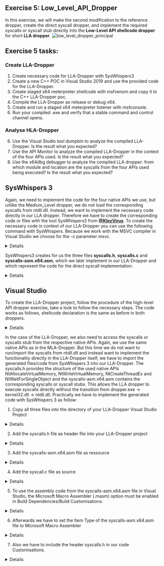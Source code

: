 ## Exercise 5: Low_Level_API_Dropper
In this exercise, we will make the second modification to the reference dropper, create the direct syscall dropper, and implement the required syscalls or syscall stub directly into the **Low-Level API shellcode dropper** for short **LLA dropper**. 
![low_level_dropper_principal](https://user-images.githubusercontent.com/50073731/235438881-e4af349a-0109-4d8e-80e2-730915c927f6.png)

## Exercise 5 tasks:
### Create LLA-Dropper 
1. Create necessary code for LLA-Dropper with SysWhispers3
1. Create a new C++ POC in Visual Studio 2019 and use the provided code for the LLA-Dropper.
2. Create staged x64 meterpreter shellcode with msfvenom and copy it to the C++ LLA-Dropper poc. 
3. Compile the LLA-Dropper as release or debug x64. 
4. Create and run a staged x64 meterpreter listener with msfconsole.
5. Run your compiled .exe and verify that a stable command and control channel opens. 
### Analyse HLA-Dropper
6. Use the Visual Studio tool dumpbin to analyze the compiled LLA-Dropper. Is the result what you expected?  
7. Use the API Monitor to analyze the compiled LLA-Dropper in the context of the four APIs used. Is the result what you expected? 
8. Use the x64dbg debugger to analyze the compiled LLA dropper: from which module and location are the syscalls from the four APIs used being executed?
Is the result what you expected? 

## SysWhispers 3
Again, we need to implement the code for the four native APIs we use, but unlike the Medium_Level dropper, we do not load the corresponding syscalls from ntdll.dll. Instead, we want to implement the necessary code directly in our LLA dropper. Therefore we have to create the corresponding code or files with the tool SysWhispers3 from [**@KlezVirus**](https://twitter.com/KlezVirus). To create the necessary code in context of our LLA-Dropper you can use the following command with SysWhispers. Because we work with the MSVC compiler in Visual Studio we choose for the -c parameter msvc. 
<details>
    
**kali>**
```
python syswhispers.py -a x64 -c msvc -f NtAllocateVirtualMemory,NtWriteVirtualMemory,NtCreateThreadEx,NtWaitForSingleObject -o syscalls -v
```
</details>

SysWhispers3 creates for us the three files **syscalls.h**, **syscalls.c** and **syscalls-asm.x64.asm**, which we later implement in our LLA-Dropper and which represent the code for the direct syscall implementation. 
<details>
 
<p align="center">
<img width="942" alt="image" src="https://user-images.githubusercontent.com/50073731/235453951-f99fe798-79b9-458e-93af-5d0b3c52a0de.png">
</details>



## Visual Studio
To create the LLA-Dropper project, follow the procedure of the high-level API dropper exercise, take a look to follow the necessary steps.
The code works as follows, shellcode declaration is the same as before in both droppers.
<details>

```
// Insert the Meterpreter shellcode as an array of unsigned chars (replace the placeholder with actual shellcode)
    unsigned char code[] = "\xfc\x48\x83";
```
</details>


In the case of the LLA-Dropper, we also need to access the syscalls or syscalls stub from the respective native APIs. Again, we use the same native APIs as in the MLA-Dropper. 
But this time we do not want to run/import the syscalls from ntdll.dll and instead want to implement the functionality directly in the LLA-Dropper itself, we have to import the generated files/code from SysWhispers 3 into our LLA-Dropper. The syscalls.h provides the structure of the used native APIs NtAllocateVirtualMemory, NtWriteVirtualMemory, NtCreateThreadEx and NtWaitForSingleObject and the syscalls-asm.x64.asm contains the corresponding syscalls or syscall stubs. This allows the LLA dropper to execute syscalls directly without the transition from dropper.exe -> kernel32.dll -> ntdll.dll. Practically we have to implement the generated code with SysWhispers 3 as follow: 
1. Copy all three files into the directory of your LLA-Dropper Visual Studio Project
<details>
 
<p align="center">
<img width="697" alt="image" src="https://user-images.githubusercontent.com/50073731/235456064-2b124b99-6936-4a96-a878-2e8dd8cdb460.png">
</details>

    
2. Add the syscalls.h file as header file into your LLA-Dropper project 
<details>
 
<p align="center">
<img width="1269" alt="image" src="https://user-images.githubusercontent.com/50073731/235456468-ffd08548-6f71-4904-821c-6d88580fa3fb.png">
<img width="599" alt="image" src="https://user-images.githubusercontent.com/50073731/235456549-4385fe3d-4a77-49d7-a153-19e0c5e54cf8.png">
</details>

3. Add the syscalls-asm.x64.asm file as ressource 
<details>
 
<p align="center">
<img width="1268" alt="image" src="https://user-images.githubusercontent.com/50073731/235456751-b44a0786-5225-46d7-9ec3-032a6b8ab36c.png">
<img width="590" alt="image" src="https://user-images.githubusercontent.com/50073731/235456831-138e449f-11ae-4cc6-9483-4073eed67c49.png">
</details>

4. Add the syscall.c file as source
<details>
 
<p align="center">
<img width="1263" alt="image" src="https://user-images.githubusercontent.com/50073731/235457023-473375d1-591d-4479-b47c-2918af056ff2.png">
<img width="598" alt="image" src="https://user-images.githubusercontent.com/50073731/235457085-bf6775f0-c370-4bb0-b883-db99123b06ca.png">
</details>

5. To use the assembly code from the syscalls-asm.x64.asm file in Visual Studio, the Microsoft Macro Assembler (.masm) option must be enabled in Build Dependencies/Build Customisations.
<details>
 
<p align="center">
<img width="1278" alt="image" src="https://user-images.githubusercontent.com/50073731/235457590-371f3519-b7cf-483d-9c1c-6bfd6368be42.png">
<img width="590" alt="image" src="https://user-images.githubusercontent.com/50073731/235457782-780d2136-30d7-4e87-a022-687ed2557b33.png">
</details>

6. Afterwards we have to set the Item Type of the syscalls-asm.x64.asm file to Microsoft Macro Assembler 
<details>
 
<p align="center">
<img width="1237" alt="image" src="https://user-images.githubusercontent.com/50073731/235458968-e330799e-51ff-46bf-97ab-c7d3be7ea079.png">
<img width="778" alt="image" src="https://user-images.githubusercontent.com/50073731/235459219-4387dc48-56f8-481c-b978-1b786843a836.png">
    
</details>

7. Also we have to include the header syscalls.h in our code 
Customisations.
<details>
 
<p align="center">
<img width="1285" alt="image" src="https://user-images.githubusercontent.com/50073731/235458107-e86178b5-f4f2-4110-a415-d93a08f61373.png">
</details>
